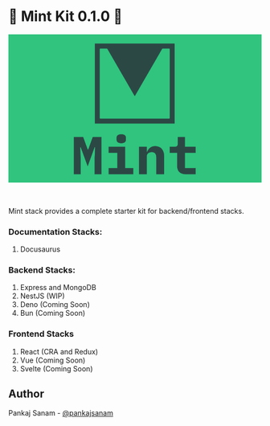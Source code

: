 # 💎 Mint Kit 0.1.0 💎

<p align="center">
    <img src="static/logo-light.png" width="889" alt="mint stack"/>
</p>
<br/>

Mint stack provides a complete starter kit for backend/frontend stacks.

### Documentation Stacks:

1. Docusaurus

### Backend Stacks:

1. Express and MongoDB
2. NestJS (WIP)
3. Deno (Coming Soon)
4. Bun (Coming Soon)

### Frontend Stacks

1. React (CRA and Redux)
2. Vue (Coming Soon)
3. Svelte (Coming Soon)

## Author

Pankaj Sanam - [@pankajsanam](https://twitter.com/pankajsanam)
